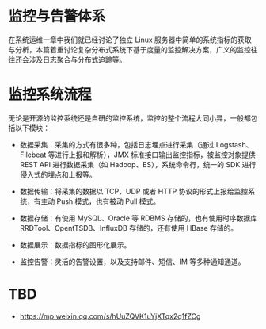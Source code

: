 # 监控与告警体系

在系统运维一章中我们就已经讨论了独立 Linux 服务器中简单的系统指标的获取与分析，本篇着重讨论复杂分布式系统下基于度量的监控解决方案，广义的监控往往还会涉及日志聚合与分布式追踪等。

# 监控系统流程

无论是开源的监控系统还是自研的监控系统，监控的整个流程大同小异，一般都包括以下模块：

- 数据采集：采集的方式有很多种，包括日志埋点进行采集（通过 Logstash、Filebeat 等进行上报和解析），JMX 标准接口输出监控指标，被监控对象提供 REST API 进行数据采集（如 Hadoop、ES），系统命令行，统一的 SDK 进行侵入式的埋点和上报等。

- 数据传输：将采集的数据以 TCP、UDP 或者 HTTP 协议的形式上报给监控系统，有主动 Push 模式，也有被动 Pull 模式。

- 数据存储：有使用 MySQL、Oracle 等 RDBMS 存储的，也有使用时序数据库 RRDTool、OpentTSDB、InfluxDB 存储的，还有使用 HBase 存储的。

- 数据展示：数据指标的图形化展示。

- 监控告警：灵活的告警设置，以及支持邮件、短信、IM 等多种通知通道。

# TBD

- https://mp.weixin.qq.com/s/hUuZQVK1uYjXTqx2q1fZCg
